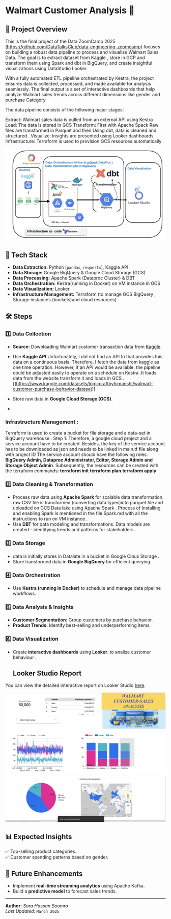 

# Walmart Customer Analysis 🚀  

## 📖 Project Overview  
This is the final project of the Data ZoomCamp 2025 (https://github.com/DataTalksClub/data-engineering-zoomcamp) focuses on building a robust data pipeline to process and visualize Walmart Sales Data. The goal is to extract  dataset from Kaggle ,  store in GCP and transform them using Spark and dbt in BigQuery, and create insightful visualizations using DataStudio Looker.

With a fully automated ETL pipeline orchestrated by Kestra, the project ensures data is collected, processed, and made available for analysis seamlessly. The final output is a set of interactive dashboards that help analyze Walmart sales trends across different dimensions like gender and  purchase Category

 
 

The data pipeline consists of the following major stages:

Extract: Walmart sales data is pulled from an external API using Kestra
Load: The data is stored in GCS 
Transform: First with Apache Spack Raw files are transformed in Parquet and then Using dbt, data is cleaned and structured .
Visualize: Insights are presented using Looker  dashboards
Infrastructure: Terraform is used to provision GCS resources automatically


![Project Overview](https://github.com/sara-soomro/Project/blob/main/project-overview.png?raw=true)


## 🔹 Tech Stack  
- **Data Extraction:** Python (`pandas`, `requests`), Kaggle API  
- **Data Storage:** Google BigQuery & Google Cloud Storage (GCS)  
- **Data Processing:** Apache Spark (Dataproc Cluster) & DBT  
- **Data Orchestration:** Kestra(running in Docker) on VM instance in GCS 
- **Data Visualization:** Looker
- **Infrastructure Management:** Terraform (to manage GCS BigQuery , Storage instances (buckets)and cloud resources)

## 🛠 Steps  

### 1️⃣ Data Collection  
- **Source:** Downloading Walmart customer transaction data from [Kaggle](https://www.kaggle.com/).  
- Use **Kaggle API** 
 Unfortunately, I did not find an API to that provides this data on a continuous basis. Therefore, I fetch the data from kaggle as one time operation. However, if an API would be available, the pipeline could be adjusted easily to operate on a schedule on Kestra .It loads data from the website transform it and loads in GCS .
 [(https://www.kaggle.com/datasets/logiccraftbyhimanshi/walmart-customer-purchase-behavior-dataset)]

- Store raw data in **Google Cloud Storage (GCS)**.
- 
###  Infrastructure Management :
Terraform is used to create a  bucket for file storage and a  data-set in  BigQuery warehouse .
Step 1.  Therefore, a google cloud project and a service account have to be created.
Besides, the key of the service account has to be downloaded as json and needs to be linked in main.tf file along with project ID
The service account should have the following roles: **BigQuery Admin, Dataproc Administrator, Editor, Storage Admin and Storage Object Admin**. 
Subsequently, the resources can be created with the terraform commands:
**terraform init**
**terraform plan**
**terraform apply**

### 2️⃣ Data Cleaning & Transformation  
- Process raw data using **Apache Spark** for scalable data transformation.
  raw CSV file is transformed (converting data types)into parquet file and uploaded on GCS Data lake using  Apache Spark .
  Process of Installing and enabling Spark is mentioned in the file Spark.md with all the instructions to run on VM instance .
- Use **DBT** for data modeling and transformations.
   Data models are created - identifying trends and patterns for stakeholders . 


### 3️⃣ Data Storage  
- data is initially stores in Datalate in a bucket in Google Clous Storage .
- Store transformed data in **Google BigQuery** for efficient querying.
 

### 4️⃣ Data Orchestration  
- Use **Kestra (running in Docker)** to schedule and manage data pipeline workflows.
  

### 5️⃣ Data Analysis & Insights  
- **Customer Segmentation:** Group customers by purchase behavior.  
- **Product Trends:** Identify best-selling and underperforming items.  

### 6️⃣ Data Visualization  
- Create **interactive dashboards** using **Looker**. to analize customer behaviour .
  ## Looker Studio Report

You can view the detailed interactive report on Looker Studio 
[here](https://lookerstudio.google.com/u/0/reporting/34f3a837-48ab-413a-9c2e-07ab445dbd1e/page/agjDF).

![Data Looker](https://github.com/sara-soomro/Project/blob/main/looker1.png?raw=true)
![Data Looker](https://github.com/sara-soomro/Project/blob/main/looker.png?raw=true)


## 📊 Expected Insights  
✅ Top-selling product categories.  
✅ Customer spending patterns based on gender.  


## 🚀 Future Enhancements  
- Implement **real-time streaming analytics** using Apache Kafka.  
- Build a **predictive model** to forecast sales trends.  

---
**Author:** _Sara Hassan Soomro_  
_Last Updated:_ `March 2025`  


